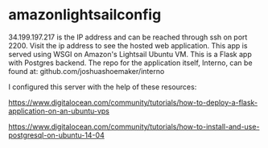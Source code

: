 # amazonlightsailconfig


34.199.197.217 is the IP address and can be reached through ssh on port 2200.
Visit the ip address to see the hosted web application.
This app is served using WSGI on Amazon's Lightsail Ubuntu VM.
This is a Flask app with Postgres backend.
The repo for the application itself, Interno, can be found at: github.com/joshuashoemaker/interno


I configured this server with the help of these resources:

https://www.digitalocean.com/community/tutorials/how-to-deploy-a-flask-application-on-an-ubuntu-vps

https://www.digitalocean.com/community/tutorials/how-to-install-and-use-postgresql-on-ubuntu-14-04
